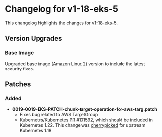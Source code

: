 # Changelog for v1-18-eks-5

This changelog highlights the changes for [v1-18-eks-5](https://github.com/aws/eks-distro/tree/v1-18-eks-5).

## Version Upgrades 

### Base Image

Upgraded base image (Amazon Linux 2) version to include the latest security fixes.

## Patches 

### Added

* **0019-0019-EKS-PATCH-chunk-target-operation-for-aws-targ.patch**
  * Fixes bug related to AWS TargetGroup
  * Kubernetes/Kubernetes [PR #101592](https://github.com/kubernetes/kubernetes/pull/101592), which should be included 
    in Kubernetes 1.22. This change was [cherrypicked](https://github.com/kubernetes/kubernetes/pull/101592) for 
    upstream Kubernetes 1.18
    